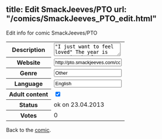 title: Edit SmackJeeves/PTO
url: "/comics/SmackJeeves_PTO_edit.html"
---
Edit info for comic SmackJeeves/PTO

<form name="comic" action="http://gaepostmail.appengine.com/comic" name="post">
<table class="comicinfo">
<tr>
<th>Description</th><td><textarea name="description">&quot;I just want to feel loved&quot; The year is 2374 in the future. What is going to happen, when a gang of useless men adopt an adorable living doll? Well, a lot of drama and heartbreaks, that's for sure. ---- UPDATED EVERY DAY! Includes sex, nudity and a bit of violence. Check out also (http://ptobonus.smackjeeves.com/)</textarea></td>
</tr>
<tr>
<th>Website</th><td><input type="text" name="url" value="http://pto.smackjeeves.com/comics/"/></td>
</tr>
<tr>
<th>Genre</th><td><input type="text" name="genre" value="Other"/></td>
</tr>
<tr>
<th>Language</th><td><input type="text" name="language" value="English"/></td>
</tr>
<tr>
<th>Adult content</th><td><input type="checkbox" name="adult" value="adult" checked="checked"/></td>
</tr>
<tr>
<th>Status</th><td>ok on 23.04.2013</td>
</tr>
<tr>
<th>Votes</th><td>0</div></td>
</tr>
</table>
</form>

Back to the [comic](/comics/SmackJeeves_PTO.html).
